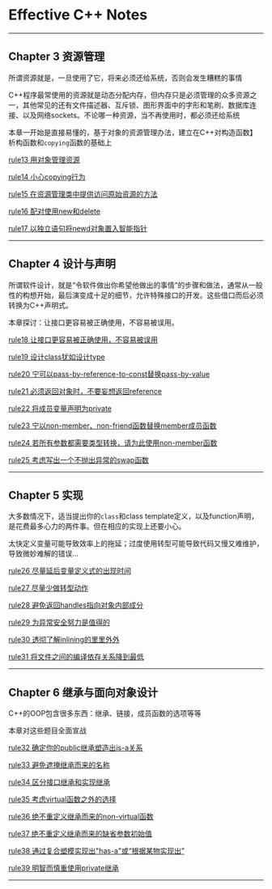 # Effective C++ Notes

---
## Chapter 3 资源管理

所谓资源就是，一旦使用了它，将来必须还给系统，否则会发生糟糕的事情

C++程序最常使用的资源就是动态分配内存，但内存只是必须管理的众多资源之一，其他常见的还有文件描述器、互斥锁、图形界面中的字形和笔刷、数据库连接、以及网络sockets。不论哪一种资源，当不再使用时，都必须还给系统

本章一开始是直接易懂的，基于对象的资源管理办法，建立在C++对构造函数】析构函数和`copying`函数的基础上

[rule13 用对象管理资源](https://github.com/sy4b/Cpp-Notes/blob/main/Effective%20C++%20Notes/Notes/rule13%20以对象管理资源.md)

[rule14 小心copying行为](https://github.com/sy4b/Cpp-Notes/blob/main/Effective%20C%2B%2B%20Notes/Notes/rule14%20在资源管理类中小心copying行为.md)

[rule15 在资源管理类中提供访问原始资源的方法](https://github.com/sy4b/Cpp-Notes/blob/main/Effective%20C++%20Notes/Notes/rule15%20在资源管理类中提供对原始资源的访问.md)

[rule16 配对使用new和delete](https://github.com/sy4b/Cpp-Notes/blob/main/Effective%20C%2B%2B%20Notes/Notes/rule16%20成对使用new和delete要采取相同形式.md)

[rule17 以独立语句将newd对象置入智能指针](https://github.com/sy4b/Cpp-Notes/blob/main/Effective%20C%2B%2B%20Notes/Notes/rule17%20以独立语句将newd对象置入智能指针.md)

---

## Chapter 4 设计与声明

所谓软件设计，就是“令软件做出你希望他做出的事情”的步骤和做法，通常从一般性的构想开始，最后演变成十足的细节，允许特殊接口的开发。这些借口而后必须转换为C++声明式。

本章探讨：让接口更容易被正确使用，不容易被误用。

[rule18 让接口更容易被正确使用，不容易被误用](https://github.com/sy4b/Cpp-Notes/blob/main/Effective%20C++%20Notes/Notes/rule18%20让接口更容易被正确使用，不容易被误用.md)

[rule19 设计class犹如设计type](https://github.com/sy4b/Cpp-Notes/blob/main/Effective%20C%2B%2B%20Notes/Notes/rule19%20设计class犹如设计type.md)

[rule20 宁可以pass-by-reference-to-const替换pass-by-value](https://github.com/sy4b/Cpp-Notes/blob/main/Effective%20C%2B%2B%20Notes/Notes/rule20%20宁可以pass-by-reference-to-const替换pass-by-value.md)

[rule21 必须返回对象时，不要妄想返回reference](https://github.com/sy4b/Cpp-Notes/blob/main/Effective%20C%2B%2B%20Notes/Notes/rule21%20必须返回对象时，别妄想返回其reference.md)

[rule22 将成员变量声明为private](https://github.com/sy4b/Cpp-Notes/blob/main/Effective%20C%2B%2B%20Notes/Notes/rule22%20将成员变量声明为private.md)

[rule23 宁以non-member、non-friend函数替换member成员函数](https://github.com/sy4b/Cpp-Notes/blob/main/Effective%20C%2B%2B%20Notes/Notes/rule23%20宁以non-member、non-friend函数替换member成员函数.md)

[rule24 若所有参数都需要类型转换，请为此使用non-member函数](https://github.com/sy4b/Cpp-Notes/blob/main/Effective%20C%2B%2B%20Notes/Notes/rule24%20若所有参数都需要类型转换，请为此使用non-member函数.md)

[rule25 考虑写出一个不抛出异常的swap函数](https://github.com/sy4b/Cpp-Notes/blob/main/Effective%20C%2B%2B%20Notes/Notes/rule25%20考虑写出一个不抛出异常的swap函数.md)

---

## Chapter 5 实现

大多数情况下，适当提出你的`class`和class template定义，以及function声明，是花费最多心力的两件事。但在相应的实现上还要小心。

太快定义变量可能导致效率上的拖延；过度使用转型可能导致代码又慢又难维护，导致微妙难解的错误...

[rule26 尽量延后变量定义式的出现时间](https://github.com/sy4b/Cpp-Notes/blob/main/Effective%20C%2B%2B%20Notes/Notes/rule26%20尽量延后变量定义式的出现时间.md)

[rule27 尽量少做转型动作](https://github.com/sy4b/Cpp-Notes/blob/main/Effective%20C%2B%2B%20Notes/Notes/rule27%20尽量少做转型动作.md)

[rule28 避免返回handles指向对象内部成分](https://github.com/sy4b/Cpp-Notes/blob/main/Effective%20C%2B%2B%20Notes/Notes/rule28%20避免返回handles指向对象内部成分.md)

[rule29 为异常安全努力是值得的](https://github.com/sy4b/Cpp-Notes/blob/main/Effective%20C%2B%2B%20Notes/Notes/rule29%20为异常安全努力是值得的.md)

[rule30 透彻了解inlining的里里外外](https://github.com/sy4b/Cpp-Notes/blob/main/Effective%20C%2B%2B%20Notes/Notes/rule30%20透彻了解inlining的里里外外.md)

[rule31 将文件之间的编译依存关系降到最低](https://github.com/sy4b/Cpp-Notes/blob/main/Effective%20C%2B%2B%20Notes/Notes/rule31%20将文件之间的编译依存关系降到最低.md)

---

## Chapter 6 继承与面向对象设计

C++的OOP包含很多东西：继承、链接，成员函数的选项等等

本章对这些题目全面宣战

[rule32 确定你的public继承塑造出is-a关系](https://github.com/sy4b/Cpp-Notes/blob/main/Effective%20C%2B%2B%20Notes/Notes/rule32%20确定你的public继承塑造出is-a关系.md)

[rule33 避免遮掩继承而来的名称](https://github.com/sy4b/Cpp-Notes/blob/main/Effective%20C%2B%2B%20Notes/Notes/rule33%20避免遮掩继承而来的名称.md)

[rule34 区分接口继承和实现继承](https://github.com/sy4b/Cpp-Notes/blob/main/Effective%20C%2B%2B%20Notes/Notes/rule34%20区分接口继承和实现继承.md)

[rule35 考虑virtual函数之外的选择](https://github.com/sy4b/Cpp-Notes/blob/main/Effective%20C%2B%2B%20Notes/Notes/rule35%20考虑virtual函数以外的选择.md)

[rule36 绝不重定义继承而来的non-virtual函数](https://github.com/sy4b/Cpp-Notes/blob/main/Effective%20C%2B%2B%20Notes/Notes/rule36%20绝不重定义继承而来的non-virtual函数.md)

[rule37 绝不重定义继承而来的缺省参数初始值](https://github.com/sy4b/Cpp-Notes/blob/main/Effective%20C%2B%2B%20Notes/Notes/rule37%20绝不修改继承而来的函数参数缺省值.md)

[rule38 通过复合塑模实现出"has-a"或“根据某物实现出”](https://github.com/sy4b/Cpp-Notes/blob/main/Effective%20C%2B%2B%20Notes/Notes/rule38%20通过复合塑模实现出%22has-a%22或“根据某物实现出”.md)

[rule39 明智而慎重使用private继承]()

---
